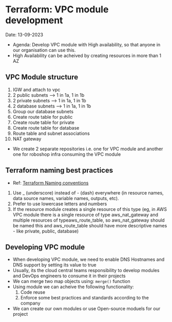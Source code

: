 # Terraform: VPC module development

Date: 13-09-2023

- Agenda: Develop VPC module with High availability, so that anyone in our organisation can use this.
- High Availability can be acheived by creating resources in more than 1 AZ

## VPC Module structure

1. IGW and attach to vpc
2. 2 public subnets --> 1 in 1a, 1 in 1b
3. 2 private subnets --> 1 in 1a, 1 in 1b
4. 2 database subnets --> 1 in 1a, 1 in 1b
5. Group our database subnets
6. Create route table for public
7. Create route table for private
8. Create route table for database
9. Route table and subnet associations
10. NAT gateway

- We create 2 separate repositories i.e. one for VPC module and another one for roboshop infra consuming the VPC module

## Terraform naming best practices

- Ref: [Terraform Naming conventions](https://www.terraform-best-practices.com/naming)

1. Use _ (underscore) instead of - (dash) everywhere (in resource names, data source names, variable names, outputs, etc).
2. Prefer to use lowercase letters and numbers
3. If the resource module creates a single resource of this type (eg, in AWS VPC module there is a single resource of type aws_nat_gateway and multiple resources of typeaws_route_table, so aws_nat_gateway should be named this and aws_route_table should have more descriptive names - like private, public, database)

## Developing VPC module

- When developing VPC module, we need to enable DNS Hostnames and DNS support by setting its value to true
- Usually, its the cloud central teams responsibility to develop modules and DevOps engineers to consume it in their projects
- We can merge two map objects using: `merge()` function
- Using module we can acheive the following functionality:
  1. Code reuse
  2. Enforce some best practices and standards according to the company
- We can create our own modules or use Open-source moduels for our project
